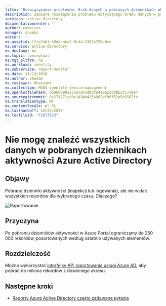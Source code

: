 ```yaml
---
title: 'Rozwiązywanie problemów: Brak danych w pobranych dziennikach aktywności | Microsoft Docs'
description: Zawiera rozwiązanie problemu dotyczącego braku danych w pobranych dziennikach aktywności usługi Azure Active Directory.
services: active-directory
documentationcenter: ''
author: cawrites
manager: daveba
editor: ''
ms.assetid: ffce7eb1-99da-4ea7-9c4d-2322b755c8ce
ms.service: active-directory
ms.devlang: na
ms.topic: conceptual
ms.tgt_pltfrm: na
ms.workload: identity
ms.subservice: report-monitor
ms.date: 11/13/2018
ms.author: chadam
ms.reviewer: dhanyahk
ms.collection: M365-identity-device-management
ms.openlocfilehash: db96bd99a25ca7803dbdfe412e2cddbbcb57c0e4
ms.sourcegitcommit: 8e271271cd8c1434b4254862ef96f52a5a9567fb
ms.translationtype: MT
ms.contentlocale: pl-PL
ms.lasthandoff: 10/23/2019
ms.locfileid: "72817523"
---
```

# <a name="i-cant-find-all-the-data-in-the-azure-active-directory-activity-logs-i-downloaded"></a>Nie mogę znaleźć wszystkich danych w pobranych dziennikach aktywności Azure Active Directory

## <a name="symptoms"></a>Objawy

Pobrano dzienniki aktywności (inspekcji lub logowania), ale nie widać wszystkich rekordów dla wybranego czasu. Dlaczego? 

 ![Raportowanie](./media/troubleshoot-missing-data-download/01.png)
 
## <a name="cause"></a>Przyczyna

Po pobraniu dzienników aktywności w Azure Portal ograniczamy do 250 000 rekordów, posortowanych według ostatnio używanych elementów. 

## <a name="resolution"></a>Rozdzielczość

Można wykorzystać [interfejsy API raportowania usługi Azure AD](concept-reporting-api.md), aby pobrać do miliona rekordów z dowolnego okresu.

## <a name="next-steps"></a>Następne kroki

* [Raporty Azure Active Directory często zadawane pytania](reports-faq.md)

